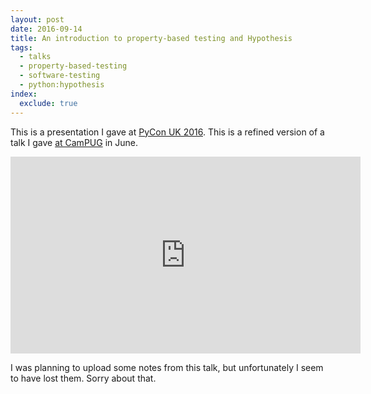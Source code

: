 ```yaml
---
layout: post
date: 2016-09-14
title: An introduction to property-based testing and Hypothesis
tags:
  - talks
  - property-based-testing
  - software-testing
  - python:hypothesis
index:
  exclude: true
---
```


This is a presentation I gave at [PyCon&nbsp;UK&nbsp;2016](http://2016.pyconuk.org).
This is a refined version of a talk I gave [at CamPUG](/2016/hypothesis-intro/) in June.

<iframe width="560" height="315" src="https://www.youtube.com/embed/fhFXg2f9D2A" frameborder="0" allowfullscreen></iframe>

I was planning to upload some notes from this talk, but unfortunately I seem to have lost them.
Sorry about that.
